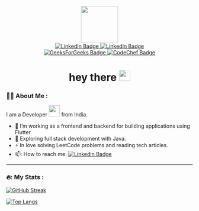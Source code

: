 <div id="header" align="center">
  <img src="https://media.giphy.com/media/v1.Y2lkPTc5MGI3NjExY2twZW1ibmdlamlqbmR2OGQwbWtzdHR3eDNjZXZrOXo2Y3l0OG40eSZlcD12MV9pbnRlcm5hbF9naWZfYnlfaWQmY3Q9cw/M9gbBd9nbDrOTu1Mqx/giphy.gif" width="100"/>
</div>

<div id="badges" align="center">
  <a href="https://www.linkedin.com/in/deepak-sharma-03oct2002/">
    <img src="https://img.shields.io/badge/LinkedIn-blue?style=for-the-badge&logo=linkedin&logoColor=white" alt="LinkedIn Badge"/>
  </a>
  <a href="https://leetcode.com/o3_1o/">
    <img src="https://img.shields.io/badge/LeetCode-black?style=for-the-badge&logo=leetcode&logoColor=white" alt="LinkedIn Badge"/>
  </a>
</div>
<div id="badges1" align="center">
  <a href="https://auth.geeksforgeeks.org/user/o3_1o">
    <img src="https://img.shields.io/badge/GeeksForGeeks-green?style=for-the-badge&logo=geeksforgeeks&logoColor=black" alt="GeeksForGeeks Badge"/>
  </a>
  <a href="https://www.codechef.com/users/medeepak0_0">
    <img src="https://img.shields.io/badge/CodeChef-brown?style=for-the-badge&logo=codechef&logoColor=white" alt="CodeChef Badge"/>
  </a>
</div>
<div align="center">
  <img src="https://komarev.com/ghpvc/?username=BOT-Deepak&style=flat-square&color=blue" alt=""/>
  <h1>
  hey there
  <img src="https://media.giphy.com/media/hvRJCLFzcasrR4ia7z/giphy.gif" width="30px"/>
</h1>
</div>

### 👨‍💻 About Me :
I am a Developer <img src="https://media.giphy.com/media/WUlplcMpOCEmTGBtBW/giphy.gif" width="30"> from India.

- :telescope: I’m working as a frontend and backend for building applications using Flutter.
- :seedling: Exploring full stack development with Java.
- :zap: In love solving LeetCode problems and reading tech articles.
- 📫: How to reach me: [![Linkedin Badge](https://img.shields.io/badge/-Deepak-blue?style=flat&logo=Linkedin&logoColor=white)](https://www.linkedin.com/in/deepak-sharma-03oct2002/)

---

### 🔥: My Stats :
[![GitHub Streak](http://github-readme-streak-stats.herokuapp.com?user=BOT-Deepak&theme=dark&background=000000)](https://git.io/streak-stats)

[![Top Langs](https://github-readme-stats.vercel.app/api/top-langs/?username=BOT-Deepak&layout=compact&theme=vision-friendly-dark)](https://github.com/anuraghazra/github-readme-stats)
